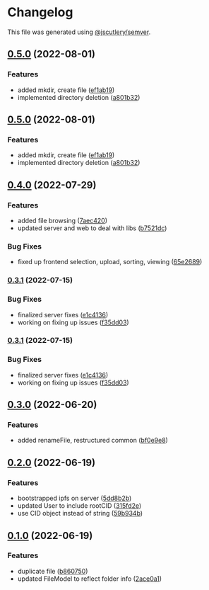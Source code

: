# Changelog

This file was generated using [@jscutlery/semver](https://github.com/jscutlery/semver).

## [0.5.0](https://github.com/Crate-Network/crate/compare/@crate/common-0.4.0...@crate/common-0.5.0) (2022-08-01)


### Features

* added mkdir, create file ([ef1ab19](https://github.com/Crate-Network/crate/commit/ef1ab19a614b0bc1242376aa0a0d2124adc85322))
* implemented directory deletion ([a801b32](https://github.com/Crate-Network/crate/commit/a801b3203b285fb3db3f3b3dc12bccf67e034fba))

## [0.5.0](https://github.com/Crate-Network/crate/compare/@crate/common-0.4.0...@crate/common-0.5.0) (2022-08-01)


### Features

* added mkdir, create file ([ef1ab19](https://github.com/Crate-Network/crate/commit/ef1ab19a614b0bc1242376aa0a0d2124adc85322))
* implemented directory deletion ([a801b32](https://github.com/Crate-Network/crate/commit/a801b3203b285fb3db3f3b3dc12bccf67e034fba))

## [0.4.0](https://github.com/Crate-Network/crate/compare/@crate/common-0.3.1...@crate/common-0.4.0) (2022-07-29)


### Features

* added file browsing ([7aec420](https://github.com/Crate-Network/crate/commit/7aec420e923981416a28ed41b43f8a51d96dc65a))
* updated server and web to deal with libs ([b7521dc](https://github.com/Crate-Network/crate/commit/b7521dc42d5842950c06014f36f0df0a4ad3343a))


### Bug Fixes

* fixed up frontend selection, upload, sorting, viewing ([65e2689](https://github.com/Crate-Network/crate/commit/65e2689e083a68cc763cd05226577af12fd8ea61))

### [0.3.1](https://github.com/Crate-Network/crate/compare/@crate/common-0.3.0...@crate/common-0.3.1) (2022-07-15)


### Bug Fixes

* finalized server fixes ([e1c4136](https://github.com/Crate-Network/crate/commit/e1c4136b5c2b00a7eaac5cfebf8976119fbda92a))
* working on fixing up issues ([f35dd03](https://github.com/Crate-Network/crate/commit/f35dd03761c0fc1a1e4cafd5cbfdb080300e5dd0))

### [0.3.1](https://github.com/Crate-Network/crate/compare/@crate/common-0.3.0...@crate/common-0.3.1) (2022-07-15)


### Bug Fixes

* finalized server fixes ([e1c4136](https://github.com/Crate-Network/crate/commit/e1c4136b5c2b00a7eaac5cfebf8976119fbda92a))
* working on fixing up issues ([f35dd03](https://github.com/Crate-Network/crate/commit/f35dd03761c0fc1a1e4cafd5cbfdb080300e5dd0))

## [0.3.0](https://github.com/Crate-Network/crate/compare/@crate/common-0.2.0...@crate/common-0.3.0) (2022-06-20)

### Features

- added renameFile, restructured common ([bf0e9e8](https://github.com/Crate-Network/crate/commit/bf0e9e8219f5f8377f5adb40c167483b6827caa1))

## [0.2.0](https://github.com/Crate-Network/crate/compare/@crate/common-0.1.0...@crate/common-0.2.0) (2022-06-19)

### Features

- bootstrapped ipfs on server ([5dd8b2b](https://github.com/Crate-Network/crate/commit/5dd8b2b3c86a56590bd6c066bae91122bd849a16))
- updated User to include rootCID ([315fd2e](https://github.com/Crate-Network/crate/commit/315fd2e4116c14d8edaa3602fc04d055d434b80a))
- use CID object instead of string ([59b934b](https://github.com/Crate-Network/crate/commit/59b934be6b3f6d3f124f9724fc8e7c9bc89121dd))

## [0.1.0](https://github.com/Crate-Network/crate/compare/@crate/common-0.0.1...@crate/common-0.1.0) (2022-06-19)

### Features

- duplicate file ([b860750](https://github.com/Crate-Network/crate/commit/b860750325d67d4f84789a946feafde7de8ddba6))
- updated FileModel to reflect folder info ([2ace0a1](https://github.com/Crate-Network/crate/commit/2ace0a1a2eecf4584e11fd9cc536775990402b54))
